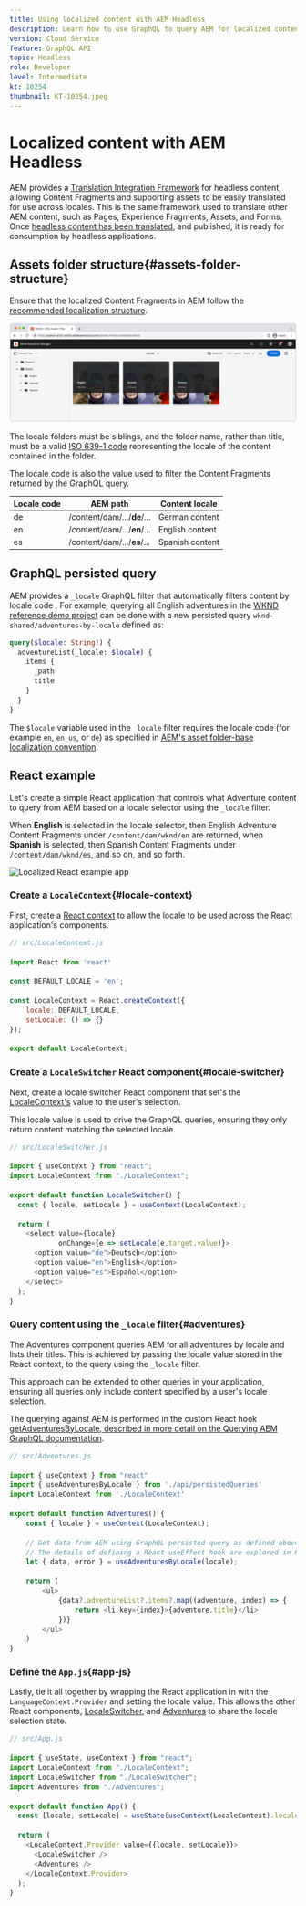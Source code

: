 ```yaml
---
title: Using localized content with AEM Headless
description: Learn how to use GraphQL to query AEM for localized content.
version: Cloud Service
feature: GraphQL API
topic: Headless
role: Developer
level: Intermediate
kt: 10254
thumbnail: KT-10254.jpeg
---
```


# Localized content with AEM Headless

AEM provides a [Translation Integration Framework](https://experienceleague.adobe.com/docs/experience-manager-cloud-service/content/sites/administering/reusing-content/translation/integration-framework.html) for headless content, allowing Content Fragments and supporting assets to be easily translated for use across locales. This is the same framework used to translate other AEM content, such as Pages, Experience Fragments, Assets, and Forms. Once [headless content has been translated](https://experienceleague.adobe.com/docs/experience-manager-cloud-service/content/headless/journeys/translation/overview.html), and published, it is ready for consumption by headless applications.

## Assets folder structure{#assets-folder-structure}

Ensure that the localized Content Fragments in AEM follow the [recommended localization structure](https://experienceleague.adobe.com/docs/experience-manager-cloud-service/content/headless/journeys/translation/getting-started.html#recommended-structure). 

![Localized AEM assets folders](./assets/localized-content/asset-folders.jpg)

The locale folders must be siblings, and the folder name, rather than title, must be a valid [ISO 639-1 code](https://en.wikipedia.org/wiki/List_of_ISO_639-1_codes) representing the locale of the content contained in the folder.

The locale code is also the value used to filter the Content Fragments returned by the GraphQL query.

| Locale code | AEM path | Content locale |
|--------------------------------|----------|----------|
| de | /content/dam/.../**de**/... | German content  |
| en | /content/dam/.../**en**/... | English content |
| es | /content/dam/.../**es**/... | Spanish content |

## GraphQL persisted query

AEM provides a `_locale` GraphQL filter that automatically filters content by locale code . For example, querying all English adventures in the [WKND reference demo project](https://experienceleague.adobe.com/docs/experience-manager-cloud-service/content/onboarding/demo-add-on/create-site.html) can be done with a new persisted query `wknd-shared/adventures-by-locale` defined as:

```graphql
query($locale: String!) {
  adventureList(_locale: $locale) {
    items {      
      _path
      title
    }
  }
}
```

The `$locale` variable used in the `_locale` filter requires the locale code (for example `en`, `en_us`, or `de`) as specified in [AEM's asset folder-base localization convention](#assets-folder-structure).

## React example

Let's create a simple React application that controls what Adventure content to query from AEM based on a locale selector using the `_locale` filter.

When __English__ is selected in the locale selector, then English Adventure Content Fragments under `/content/dam/wknd/en` are returned, when __Spanish__ is selected, then Spanish Content Fragments under `/content/dam/wknd/es`, and so on, and so forth.

![Localized React example app](./assets/localized-content/react-example.png)

### Create a `LocaleContext`{#locale-context}

First, create a [React context](https://reactjs.org/docs/context.html) to allow the locale to be used across the React application's components. 

```javascript
// src/LocaleContext.js

import React from 'react'

const DEFAULT_LOCALE = 'en';

const LocaleContext = React.createContext({
    locale: DEFAULT_LOCALE, 
    setLocale: () => {}
});

export default LocaleContext;
```

### Create a `LocaleSwitcher` React component{#locale-switcher}

Next, create a locale switcher React component that set's the [LocaleContext's](#locale-context) value to the user's selection.

This locale value is used to drive the GraphQL queries, ensuring they only return content matching the selected locale.

```javascript
// src/LocaleSwitcher.js

import { useContext } from "react";
import LocaleContext from "./LocaleContext";

export default function LocaleSwitcher() {
  const { locale, setLocale } = useContext(LocaleContext);

  return (
    <select value={locale}
            onChange={e => setLocale(e.target.value)}>
      <option value="de">Deutsch</option>
      <option value="en">English</option>
      <option value="es">Español</option>
    </select>
  );
}
```

### Query content using the `_locale` filter{#adventures}

The Adventures component queries AEM for all adventures by locale and lists their titles. This is achieved by passing the locale value stored in the React context, to the query using the `_locale` filter.

This approach can be extended to other queries in your application, ensuring all queries only include content specified by a user's locale selection.

The querying against AEM is performed in the custom React hook [getAdventuresByLocale, described in more detail on the Querying AEM GraphQL documentation](./aem-headless-sdk.md).

```javascript
// src/Adventures.js

import { useContext } from "react"
import { useAdventuresByLocale } from './api/persistedQueries'
import LocaleContext from './LocaleContext'

export default function Adventures() {
    const { locale } = useContext(LocaleContext);

    // Get data from AEM using GraphQL persisted query as defined above 
    // The details of defining a React useEffect hook are explored in How to > AEM Headless SDK
    let { data, error } = useAdventuresByLocale(locale);

    return (
        <ul>
            {data?.adventureList?.items?.map((adventure, index) => { 
                return <li key={index}>{adventure.title}</li>
            })}
        </ul>
    )
}
```

### Define the `App.js`{#app-js}

Lastly, tie it all together by wrapping the React application in with the `LanguageContext.Provider` and setting the locale value. This allows the other React components, [LocaleSwitcher](#locale-switcher), and [Adventures](#adventures) to share the locale selection state.

```javascript
// src/App.js

import { useState, useContext } from "react";
import LocaleContext from "./LocaleContext";
import LocaleSwitcher from "./LocaleSwitcher";
import Adventures from "./Adventures";

export default function App() {
  const [locale, setLocale] = useState(useContext(LocaleContext).locale);

  return (
    <LocaleContext.Provider value={{locale, setLocale}}>
      <LocaleSwitcher />
      <Adventures />
    </LocaleContext.Provider>
  );
}
```
